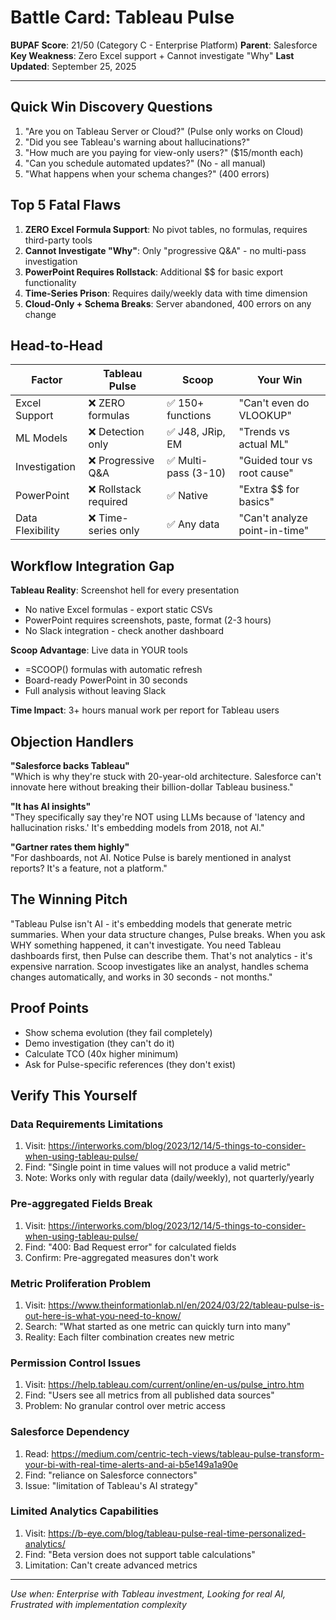 # Battle Card: Tableau Pulse

**BUPAF Score**: 21/50 (Category C - Enterprise Platform)
**Parent**: Salesforce
**Key Weakness**: Zero Excel support + Cannot investigate "Why"
**Last Updated**: September 25, 2025

---

## Quick Win Discovery Questions
1. "Are you on Tableau Server or Cloud?" (Pulse only works on Cloud)
2. "Did you see Tableau's warning about hallucinations?"
3. "How much are you paying for view-only users?" ($15/month each)
4. "Can you schedule automated updates?" (No - all manual)
5. "What happens when your schema changes?" (400 errors)

## Top 5 Fatal Flaws
1. **ZERO Excel Formula Support**: No pivot tables, no formulas, requires third-party tools
2. **Cannot Investigate "Why"**: Only "progressive Q&A" - no multi-pass investigation
3. **PowerPoint Requires Rollstack**: Additional $$ for basic export functionality
4. **Time-Series Prison**: Requires daily/weekly data with time dimension
5. **Cloud-Only + Schema Breaks**: Server abandoned, 400 errors on any change

## Head-to-Head

| Factor | Tableau Pulse | Scoop | Your Win |
|--------|---------------|-------|----------|
| Excel Support | ❌ ZERO formulas | ✅ 150+ functions | "Can't even do VLOOKUP" |
| ML Models | ❌ Detection only | ✅ J48, JRip, EM | "Trends vs actual ML" |
| Investigation | ❌ Progressive Q&A | ✅ Multi-pass (3-10) | "Guided tour vs root cause" |
| PowerPoint | ❌ Rollstack required | ✅ Native | "Extra $$ for basics" |
| Data Flexibility | ❌ Time-series only | ✅ Any data | "Can't analyze point-in-time" |

## Workflow Integration Gap

**Tableau Reality**: Screenshot hell for every presentation
- No native Excel formulas - export static CSVs
- PowerPoint requires screenshots, paste, format (2-3 hours)
- No Slack integration - check another dashboard

**Scoop Advantage**: Live data in YOUR tools
- =SCOOP() formulas with automatic refresh
- Board-ready PowerPoint in 30 seconds
- Full analysis without leaving Slack

**Time Impact**: 3+ hours manual work per report for Tableau users

## Objection Handlers

**"Salesforce backs Tableau"**  
"Which is why they're stuck with 20-year-old architecture. Salesforce can't innovate here without breaking their billion-dollar Tableau business."

**"It has AI insights"**  
"They specifically say they're NOT using LLMs because of 'latency and hallucination risks.' It's embedding models from 2018, not AI."

**"Gartner rates them highly"**  
"For dashboards, not AI. Notice Pulse is barely mentioned in analyst reports? It's a feature, not a platform."

## The Winning Pitch
"Tableau Pulse isn't AI - it's embedding models that generate metric summaries. When your data structure changes, Pulse breaks. When you ask WHY something happened, it can't investigate. You need Tableau dashboards first, then Pulse can describe them. That's not analytics - it's expensive narration. Scoop investigates like an analyst, handles schema changes automatically, and works in 30 seconds - not months."

## Proof Points
- Show schema evolution (they fail completely)
- Demo investigation (they can't do it)
- Calculate TCO (40x higher minimum)
- Ask for Pulse-specific references (they don't exist)

## Verify This Yourself

### Data Requirements Limitations
1. Visit: https://interworks.com/blog/2023/12/14/5-things-to-consider-when-using-tableau-pulse/
2. Find: "Single point in time values will not produce a valid metric"
3. Note: Works only with regular data (daily/weekly), not quarterly/yearly

### Pre-aggregated Fields Break
1. Visit: https://interworks.com/blog/2023/12/14/5-things-to-consider-when-using-tableau-pulse/
2. Find: "400: Bad Request error" for calculated fields
3. Confirm: Pre-aggregated measures don't work

### Metric Proliferation Problem
1. Visit: https://www.theinformationlab.nl/en/2024/03/22/tableau-pulse-is-out-here-is-what-you-need-to-know/
2. Search: "What started as one metric can quickly turn into many"
3. Reality: Each filter combination creates new metric

### Permission Control Issues
1. Visit: https://help.tableau.com/current/online/en-us/pulse_intro.htm
2. Find: "Users see all metrics from all published data sources"
3. Problem: No granular control over metric access

### Salesforce Dependency
1. Read: https://medium.com/centric-tech-views/tableau-pulse-transform-your-bi-with-real-time-alerts-and-ai-b5e149a1a90e
2. Find: "reliance on Salesforce connectors"
3. Issue: "limitation of Tableau's AI strategy"

### Limited Analytics Capabilities
1. Visit: https://b-eye.com/blog/tableau-pulse-real-time-personalized-analytics/
2. Find: "Beta version does not support table calculations"
3. Limitation: Can't create advanced metrics

---
*Use when: Enterprise with Tableau investment, Looking for real AI, Frustrated with implementation complexity*